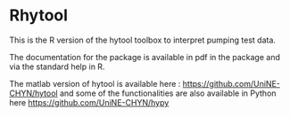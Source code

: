 # Rhytool


This is the R version of the hytool toolbox to interpret pumping test data.  

The documentation for the package is available in pdf in the package and via the standard help in R.

The matlab version of hytool is available here : https://github.com/UniNE-CHYN/hytool and some of the functionalities are also available in Python here https://github.com/UniNE-CHYN/hypy
